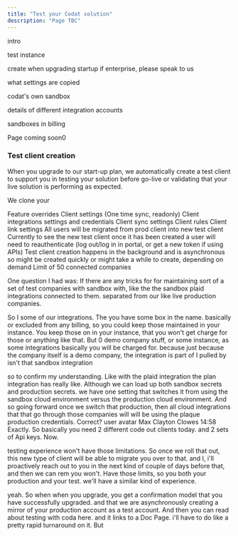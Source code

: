 ```yaml
---
title: "Test your Codat solution"
description: "Page TBC"
---
```


intro


test instance


create when upgrading startup
if enterprise, please speak to us

what settings are copied

codat's own sandbox

details of different integration accounts

sandboxes in billing






Page coming soon0





### Test client creation

When you upgrade to our start-up plan, we automatically create a test client to support you in testing your solution before go-live or validating that your live solution is performing as expected. 

We clone your

Feature overrides
 Client settings (One time sync, readonly)
Client integrations settings and credentials
Client sync settings
Client rules
Client link settings
All users will be migrated from prod client into new test client
Currently to see the new test client once it has been created a user will need to reauthenticate (log out/log in in portal, or get a new token if using APIs)
Test client creation happens in the background and is asynchronous so might be created quickly or might take a while to create, depending on demand
Limit of 50 connected companies



One question I had was: If there are any tricks for
for maintaining sort of a set of test companies with sandbox with, like the the sandbox plaid integrations connected to them. separated from our like live production companies.

So I some of our integrations. The you have some box in the name.
basically or excluded from any billing, so you could keep those maintained in your instance. You keep those on in your instance, that you won't get charge for those or anything like that. But 0
demo company stuff, or some instance, as some integrations basically you will be charged for. because just because the company itself is a demo company, the integration is
part of I pulled by isn't that sandbox integration


so to confirm my understanding. Like with the plaid integration the plan integration has really like. Although we can load up both sandbox secrets and production secrets.
we have one setting that switches it from using the sandbox cloud environment versus the production cloud environment. And so going forward once we switch that production, then all cloud integrations
that that go through those companies will will be using the plaque production credentials. Correct?
user avatar
Max Clayton Clowes
14:58
Exactly. So
basically you need 2 different code out clients today.
and 2 sets of Api keys. Now.

testing experience won't have those limitations. So once we roll that out, this new type of client will be able to migrate you over to that.
and I, i'll proactively reach out to you in the next kind of couple of days before that, and then we can rem you won't. Have those limits, so you both your production and your test.
we'll have a similar kind of experience.


yeah. So when when you upgrade, you get a confirmation model that you have successfully upgraded. and that we are asynchronously creating
a mirror of your production account
as a test account. And then
you can read about testing with coda here. and it links to a Doc Page. i'll have to do like a pretty rapid turnaround on it. But
